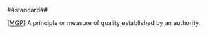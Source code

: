 ##standard##

\[[MGP](SOURCES.md#MGP)\] A principle or measure of quality established by an authority.

